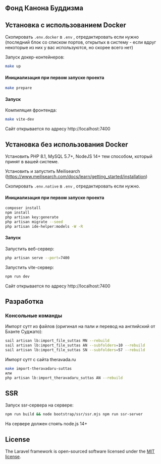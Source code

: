 ## Фонд Канона Буддизма

## Установка с использованием Docker

Скопировать `.env.docker` в `.env` , отредактировать если нужно (последний блок со списком портов, открытых в систему - если вдруг некоторые из них у вас используются, но скорее всего нет)

Запуск докер-контейнеров:

```bash
make up
```

#### Инициализация при первом запуске проекта

```bash
make prepare
```
#### Запуск

Компиляция фронтенда:

```bash
make vite-dev
```
Сайт открывается по адресу http://localhost:7400




## Установка без использования Docker

Установить PHP 8.1, MySQL 5.7+, NodeJS 14+ тем способом, который принят в вашей системе.

Установить и запустить Meilisearch (https://www.meilisearch.com/docs/learn/getting_started/installation)

Скопировать `.env.native` в `.env` , отредактировать если нужно.

#### Инициализация при первом запуске проекта

```bash
composer install
npm install
php artisan key:generate
php artisan migrate --seed
php artisan ide-helper:models -W -R
```

#### Запуск

Запустить веб-сервер:
```bash 
php artisan serve --port=7400
```
Запустить vite-сервер:
```bash
npm run dev
```
Сайт открывается по адресу http://localhost:7400





## Разработка

### Консольные команды

Импорт сутт из файлов (оригинал на пали и перевод на английский от Бханте Суджато):

```bash
sail artisan lb:import_file_suttas MN --rebuild
sail artisan lb:import_file_suttas AN --subfolders=10 --rebuild
sail artisan lb:import_file_suttas SN --subfolders=57 --rebuild
```

Импорт сутт с сайта theravada.ru
```bash
make import-theravadaru-suttas
или
php artisan lb:import_theravadaru_suttas AN --rebuild
``` 


## SSR

Запуск ssr-сервера на сервере:

```bash
npm run build && node bootstrap/ssr/ssr.mjs npm run ssr-server
```
На сервере должен стоять node.js 14+


## License

The Laravel framework is open-sourced software licensed under the [MIT license](https://opensource.org/licenses/MIT).
